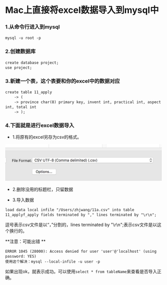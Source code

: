 # Mac上直接将excel数据导入到mysql中

### 1.从命令行进入到mysql
```
mysql -u root -p
```
### 2.创建数据库
```
create database project;
use project;
```
### 3.新建一个表，这个表要和你的excel中的数据对应
```
create table 11_apply
    -> (
    -> province char(8) primary key, invent int, practical int, aspect int, total int
    -> );
```

### 4.下面就是进行excel数据导入
* 1.将原有的excel另存为csv的格式。

![Alt text](../img/clipboard_20180313_174245.png "Optional title")

* 2.删除没用的标题栏，只留数据

* 3.导入数据
```
load data local infile "/Users/zhjwang/11a.csv" into table 11_applyf_apply fields terminated by "," lines terminated by "\r\n";
```
逗号表示csv文件是以“，”分割的，lines terminated by "\r\n";表示csv文件是以这个换行的。

**注意：可能出错 **

```
ERROR 1045 (28000): Access denied for user 'user'@'localhost' (using password: YES)
使用这个解决：mysql --local-infile -u user -p

```


如果出现ok，就表示成功。可以使用```select * from tableName```来查看是否导入正确。
